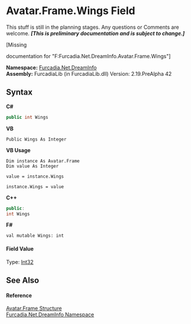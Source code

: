 # Avatar.Frame.Wings Field
This stuff is still in the planning stages. Any questions or Comments are welcome. _**\[This is preliminary documentation and is subject to change.\]**_

\[Missing <summary> documentation for "F:Furcadia.Net.DreamInfo.Avatar.Frame.Wings"\]

**Namespace:**&nbsp;<a href="N_Furcadia_Net_DreamInfo">Furcadia.Net.DreamInfo</a><br />**Assembly:**&nbsp;FurcadiaLib (in FurcadiaLib.dll) Version: 2.19.PreAlpha 42

## Syntax

**C#**<br />
``` C#
public int Wings
```

**VB**<br />
``` VB
Public Wings As Integer
```

**VB Usage**<br />
``` VB Usage
Dim instance As Avatar.Frame
Dim value As Integer

value = instance.Wings

instance.Wings = value
```

**C++**<br />
``` C++
public:
int Wings
```

**F#**<br />
``` F#
val mutable Wings: int
```


#### Field Value
Type: <a href="http://msdn2.microsoft.com/en-us/library/td2s409d" target="_blank">Int32</a>

## See Also


#### Reference
<a href="T_Furcadia_Net_DreamInfo_Avatar_Frame">Avatar.Frame Structure</a><br /><a href="N_Furcadia_Net_DreamInfo">Furcadia.Net.DreamInfo Namespace</a><br />